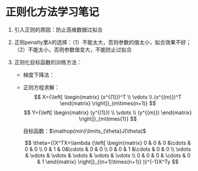 # 正则化方法学习笔记
1. 引入正则的原因：防止高维数据过拟合

2. 正则penalty里$\lambda$的选择：（1）不能太大，否则参数的值太小，拟合效果不好；（2）不能太小，否则参数值变大，不能防止过拟合

3. 正则化目标函数的训练方法：
    * 梯度下降法：

    * 正则方程求解：
        $$
        X={\left[
        \begin{matrix}
        (x^{(1)})^T \\
        \vdots \\
        (x^{(m)})^T
        \end{matrix}
        \right]}_{m\times(n+1)}
        $$
        $$
        Y={\left[
        \begin{matrix}
        (y^{(1)}) \\
        \vdots \\
        (y^{(m)})
        \end{matrix}
        \right]}_{m\times{1}}
        $$

        目标函数：$\mathop{min}\limits_{\theta}J(\theta)$

        $$
        \theta={(X^TX+\lambda
        {\left[
        \begin{matrix}
        0 & 0 & 0 &\cdots & 0 & 0 \\
        0 & 1 & 0&\cdots & 0 & 0 \\
        0 & 0 & 1 &\cdots & 0 & 0 \\
        \vdots & \vdots & \vdots & \vdots & \vdots & \vdots \\
        0 & 0 & 0 & \cdots & 0 & 1
        \end{matrix}
        \right]}_{(n+1)\times(n+1)}
        )}^{-1}X^Ty
        $$
